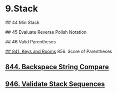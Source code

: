 # 9.Stack



\#\# 44 Min Stack

\#\# 45 Evaluate Reverse Polish Notation

\#\# 46 Valid Parentheses

[## 841. Keys and Rooms](/questions/KeysandRooms.md)
856. Score of Parentheses



## [844. Backspace String Compare](/questions/BackspaceStringCompare.md)


## [946. Validate Stack Sequences](/)

